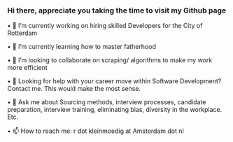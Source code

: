 ### Hi there, appreciate you taking the time to visit my Github page

•	🔭 I’m currently working on hiring skilled Developers for the City of Rotterdam

•	🌱 I’m currently learning how to master fatherhood

•	👯 I’m looking to collaborate on scraping/ algorithms to make my work more efficient

•	🤔 Looking for help with your career move within Software Development? Contact me. This would make the most sense.

•	💬 Ask me about Sourcing methods, interview processes, candidate preparation, interview training, eliminating bias, diversity in the workplace. Etc.

•	📫 How to reach me: r dot kleinmoedig at Amsterdam dot nl

